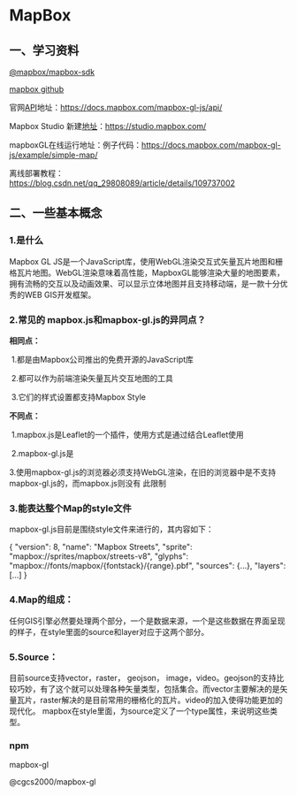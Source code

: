 # MapBox

## 一、学习资料

[@mapbox/mapbox-sdk](https://www.npmjs.com/package/@mapbox/mapbox-sdk)

[mapbox github](https://github.com/mapbox/mapbox-gl-js)

官网[API](https://so.csdn.net/so/search?q=API&spm=1001.2101.3001.7020)地址：https://docs.mapbox.com/mapbox-gl-js/api/

Mapbox Studio 新建[地址](https://so.csdn.net/so/search?q=地址&spm=1001.2101.3001.7020)：https://studio.mapbox.com/

mapboxGL在线运行地址：例子代码：https://docs.mapbox.com/mapbox-gl-js/example/simple-map/

离线部署教程：https://blog.csdn.net/qq_29808089/article/details/109737002

## 二、一些基本概念

### 1.是什么

Mapbox GL JS是一个JavaScript库，使用WebGL渲染交互式矢量瓦片地图和栅格瓦片地图。WebGL渲染意味着高性能，MapboxGL能够渲染大量的地图要素，拥有流畅的交互以及动画效果、可以显示立体地图并且支持移动端，是一款十分优秀的WEB GIS开发框架。

### 2.常见的 mapbox.js和mapbox-gl.js的异同点？

**相同点：**

​	1.都是由Mapbox公司推出的免费开源的JavaScript库

​	2.都可以作为前端渲染矢量瓦片交互地图的工具

​	3.它们的样式设置都支持Mapbox Style



**不同点：**

​	1.mapbox.js是Leaflet的一个插件，使用方式是通过结合Leaflet使用

​	2.mapbox-gl.js是

​	3.使用mapbox-gl.js的浏览器必须支持WebGL渲染，在旧的浏览器中是不支持mapbox-gl.js的，而mapbox.js则没有 此限制



### 3.能表达整个Map的style文件

mapbox-gl.js目前是围绕style文件来进行的，其内容如下：

{
    "version": 8, 
    "name": "Mapbox Streets",
    "sprite": "mapbox://sprites/mapbox/streets-v8", 
    "glyphs": "mapbox://fonts/mapbox/{fontstack}/{range}.pbf", 
    "sources": {...},
    "layers": [...]
}

### 4.Map的组成：

任何GIS引擎必然要处理两个部分，一个是数据来源，一个是这些数据在界面呈现的样子，在style里面的source和layer对应于这两个部分。

### 5.Source：

目前source支持vector，raster， geojson， image，video。geojson的支持比较巧妙，有了这个就可以处理各种矢量类型，包括集合。而vector主要解决的是矢量瓦片，raster解决的是目前常用的栅格化的瓦片。video的加入使得功能更加的现代化。 mapbox在style里面，为source定义了一个type属性，来说明这些类型。





### npm

mapbox-gl

@cgcs2000/mapbox-gl

